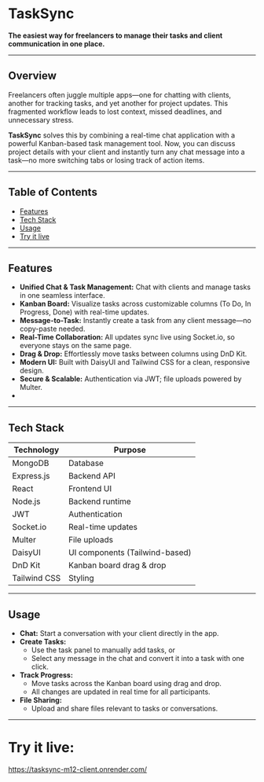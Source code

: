 # TaskSync

**The easiest way for freelancers to manage their tasks and client communication in one place.**

---

## Overview

Freelancers often juggle multiple apps—one for chatting with clients, another for tracking tasks, and yet another for project updates. This fragmented workflow leads to lost context, missed deadlines, and unnecessary stress.

**TaskSync** solves this by combining a real-time chat application with a powerful Kanban-based task management tool. Now, you can discuss project details with your client and instantly turn any chat message into a task—no more switching tabs or losing track of action items.

---

## Table of Contents

- [Features](#features)
- [Tech Stack](#tech-stack)
- [Usage](#usage)
- [Try it live](#try-it-live)
  
---

## Features

- **Unified Chat & Task Management:** Chat with clients and manage tasks in one seamless interface.
- **Kanban Board:** Visualize tasks across customizable columns (To Do, In Progress, Done) with real-time updates.
- **Message-to-Task:** Instantly create a task from any client message—no copy-paste needed.
- **Real-Time Collaboration:** All updates sync live using Socket.io, so everyone stays on the same page.
- **Drag & Drop:** Effortlessly move tasks between columns using DnD Kit.
- **Modern UI:** Built with DaisyUI and Tailwind CSS for a clean, responsive design.
- **Secure & Scalable:** Authentication via JWT; file uploads powered by Multer.
- 
---

## Tech Stack

| Technology    | Purpose                        |
|---------------|-------------------------------|
| MongoDB       | Database                      |
| Express.js    | Backend API                   |
| React         | Frontend UI                   |
| Node.js       | Backend runtime               |
| JWT           | Authentication                |
| Socket.io     | Real-time updates             |
| Multer        | File uploads                  |
| DaisyUI       | UI components (Tailwind-based)|
| DnD Kit       | Kanban board drag & drop      |
| Tailwind CSS  | Styling                       |

---

## Usage

- **Chat:** Start a conversation with your client directly in the app.
- **Create Tasks:**
  - Use the task panel to manually add tasks, or
  - Select any message in the chat and convert it into a task with one click.
- **Track Progress:**
  - Move tasks across the Kanban board using drag and drop.
  - All changes are updated in real time for all participants.
- **File Sharing:**
  - Upload and share files relevant to tasks or conversations.

---

# Try it live:
https://tasksync-m12-client.onrender.com/
